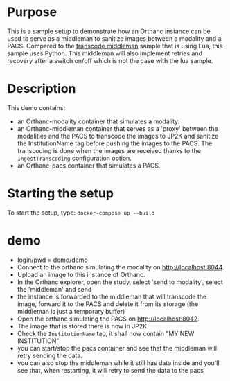 # Purpose

This is a sample setup to demonstrate how an Orthanc instance can be used to serve as a middleman to sanitize images between a modality and a PACS.
Compared to the [transcode middleman](../transcode-middleman) sample that is using Lua, this sample uses Python.
This middleman will also implement retries and recovery after a switch on/off which is not the case with the lua sample.

# Description

This demo contains:

- an Orthanc-modality container that simulates a modality. 
- an Orthanc-middleman container that serves as a 'proxy' between the modalities and the PACS to transcode the images to JP2K and sanitize
  the InstitutionName tag before pushing the images to the PACS.
  The transcoding is done when the images are received thanks to the `IngestTranscoding` configuration option.
- an Orthanc-pacs container that simulates a PACS.


# Starting the setup

To start the setup, type: `docker-compose up --build`

# demo

- login/pwd = demo/demo
- Connect to the orthanc simulating the modality on [http://localhost:8044](http://localhost:8044).
- Upload an image to this instance of Orthanc.
- In the Orthanc explorer, open the study, select 'send to modality', select the 'middleman' and send
- the instance is forwarded to the middleman that will transcode the image, forward it to the PACS and delete it from its storage (the middleman is just a temporary buffer)
- Open the orthanc simulating the PACS on [http://localhost:8042](http://localhost:8042).
- The image that is stored there is now in JP2K.
- Check the `InstitutionName` tag, it shall now contain "MY NEW INSTITUTION"
- you can start/stop the pacs container and see that the middleman will retry sending the data.
- you can also stop the middleman while it still has data inside and you'll see that, when restarting, it will retry to send the data to the pacs